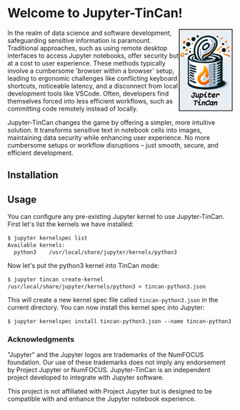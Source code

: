# Welcome to Jupyter-TinCan!

<img src="https://github.com/nilp0inter/jupyter-tincan/blob/main/art/jupyter-tincan-logo.png?raw=true" align="right"
     alt="Jupyter-Tincan logo" width="120">

In the realm of data science and software development, safeguarding sensitive information is paramount. Traditional approaches, such as using remote desktop interfaces to access Jupyter notebooks, offer security but at a cost to user experience. These methods typically involve a cumbersome 'browser within a browser' setup, leading to ergonomic challenges like conflicting keyboard shortcuts, noticeable latency, and a disconnect from local development tools like VSCode. Often, developers find themselves forced into less efficient workflows, such as committing code remotely instead of locally.

Jupyter-TinCan changes the game by offering a simpler, more intuitive solution. It transforms sensitive text in notebook cells into images, maintaining data security while enhancing user experience. No more cumbersome setups or workflow disruptions – just smooth, secure, and efficient development.

## Installation

## Usage

You can configure any pre-existing Jupyter kernel to use Jupyter-TinCan. First let's list the kernels we have installed:

```console
$ jupyter kernelspec list
Available kernels:
  python3    /usr/local/share/jupyter/kernels/python3
```

Now let's put the python3 kernel into TinCan mode:

```console
$ jupyter tincan create-kernel /usr/local/share/jupyter/kernels/python3 > tincan-python3.json
```

This will create a new kernel spec file called `tincan-python3.json` in the current directory. You can now install this kernel spec into Jupyter:

```console
$ jupyter kernelspec install tincan-python3.json --name tincan-python3
```

### Acknowledgments

"Jupyter" and the Jupyter logos are trademarks of the NumFOCUS foundation. Our use of these trademarks does not imply any endorsement by Project Jupyter or NumFOCUS. Jupyter-TinCan is an independent project developed to integrate with Jupyter software.

This project is not affiliated with Project Jupyter but is designed to be compatible with and enhance the Jupyter notebook experience.
